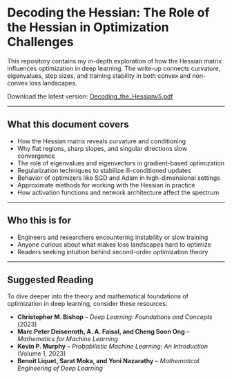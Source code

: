 # Decoding the Hessian: The Role of the Hessian in Optimization Challenges

This repository contains my in-depth exploration of how the Hessian matrix influences optimization in deep learning. The write-up connects curvature, eigenvalues, step sizes, and training stability in both convex and non-convex loss landscapes.

Download the latest version: [Decoding_the_Hessianv5.pdf](./Decoding_the_Hessianv5.pdf)

---

## What this document covers

- How the Hessian matrix reveals curvature and conditioning
- Why flat regions, sharp slopes, and singular directions slow convergence
- The role of eigenvalues and eigenvectors in gradient-based optimization
- Regularization techniques to stabilize ill-conditioned updates
- Behavior of optimizers like SGD and Adam in high-dimensional settings
- Approximate methods for working with the Hessian in practice
- How activation functions and network architecture affect the spectrum

---

## Who this is for

- Engineers and researchers encountering instability or slow training
- Anyone curious about what makes loss landscapes hard to optimize
- Readers seeking intuition behind second-order optimization theory

---







## Suggested Reading

To dive deeper into the theory and mathematical foundations of optimization in deep learning, consider these resources:

- **Christopher M. Bishop** – *Deep Learning: Foundations and Concepts* (2023)  
- **Marc Peter Deisenroth, A. A. Faisal, and Cheng Soon Ong** – *Mathematics for Machine Learning*  
- **Kevin P. Murphy** – *Probabilistic Machine Learning: An Introduction* (Volume 1, 2023)  
- **Benoit Liquet, Sarat Moka, and Yoni Nazarathy** – *Mathematical Engineering of Deep Learning*  

